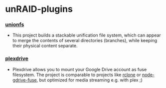 # unRAID-plugins
### [unionfs](https://raw.githubusercontent.com/Starbix/unRAID-plugins/master/plugins/unionfs.plg)
- This project builds a stackable unification file system, which can appear to merge the contents of several directories (branches), while keeping their physical content separate.

### [plexdrive](https://raw.githubusercontent.com/Starbix/unRAID-plugins/master/plugins/plexdrive.plg)
- Plexdrive allows you to mount your Google Drive account as fuse filesystem. The project is comparable to projects like [rclone](https://rclone.org/) or [node-gdrive-fuse](https://github.com/thejinx0r/node-gdrive-fuse), but optimized for media streaming e.g. with plex ;)
